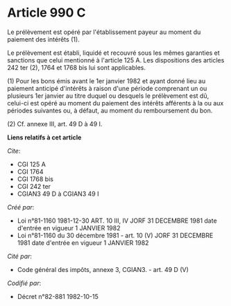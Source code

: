 # Article 990 C

Le prélèvement est opéré par l'établissement payeur au moment du paiement des intérêts (1).

Le prélèvement est établi, liquidé et recouvré sous les mêmes garanties et sanctions que celui mentionné à l'article 125 A.
Les dispositions des articles 242 ter (2), 1764 et 1768 bis lui sont applicables.

(1) Pour les bons émis avant le 1er janvier 1982 et ayant donné lieu au paiement anticipé d'intérêts à raison d'une période
comprenant un ou plusieurs 1er janvier au titre duquel ou desquels le prélèvement est dû, celui-ci est opéré au moment du
paiement des intérêts afférents à la ou aux périodes suivantes ou, à défaut, au moment du remboursement du bon.

(2) Cf. annexe III, art. 49 D à 49 I.

**Liens relatifs à cet article**

_Cite_:

  - CGI 125 A
  - CGI 1764
  - CGI 1768 bis
  - CGI 242 ter
  - CGIAN3 49 D à CGIAN3 49 I

_Créé par_:

  - Loi n°81-1160 1981-12-30 ART. 10 III, IV JORF 31 DECEMBRE 1981 date d'entrée en vigueur 1 JANVIER 1982
  - Loi n°81-1160 du 30 décembre 1981 - art. 10 (V) JORF 31 DECEMBRE 1981 date d'entrée en vigueur 1 JANVIER 1982

_Cité par_:

  - Code général des impôts, annexe 3, CGIAN3. - art. 49 D (V)

_Codifié par_:

  - Décret n°82-881 1982-10-15
